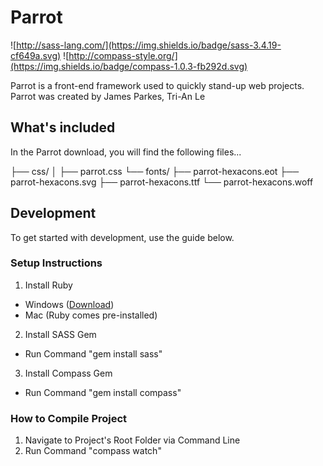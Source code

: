 # Parrot
![http://sass-lang.com/](https://img.shields.io/badge/sass-3.4.19-cf649a.svg) ![http://compass-style.org/](https://img.shields.io/badge/compass-1.0.3-fb292d.svg)

Parrot is a front-end framework used to quickly stand-up web projects. Parrot was created by James Parkes, Tri-An Le

## What's included

In the Parrot download, you will find the following files...

├── css/
│   ├── parrot.css
└── fonts/
    ├── parrot-hexacons.eot
    ├── parrot-hexacons.svg
    ├── parrot-hexacons.ttf
    └── parrot-hexacons.woff

## Development

To get started with development, use the guide below.

### Setup Instructions
1. Install Ruby
  * Windows ([Download](http://rubyinstaller.org/))
  * Mac (Ruby comes pre-installed)
2. Install SASS Gem
  * Run Command "gem install sass"
3. Install Compass Gem
  * Run Command "gem install compass"

### How to Compile Project
1. Navigate to Project's Root Folder via Command Line
2. Run Command "compass watch"
